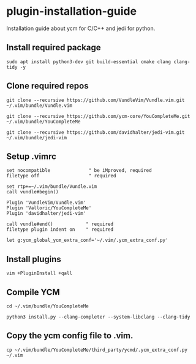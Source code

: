 # plugin-installation-guide
Installation guide about ycm for C/C++ and jedi for python.

## Install required package

   `sudo apt install python3-dev git build-essential cmake clang clang-tidy -y`

## Clone required repos

   `git clone --recursive https://github.com/VundleVim/Vundle.vim.git ~/.vim/bundle/Vundle.vim`
   
   `git clone --recursive https://github.com/ycm-core/YouCompleteMe.git ~/.vim/bundle/YouCompleteMe`
   
   `git clone --recursive https://github.com/davidhalter/jedi-vim.git ~/.vim/bundle/jedi-vim`
   
## Setup .vimrc

   ```vim
   set nocompatible              " be iMproved, required
   filetype off                  " required

   set rtp+=~/.vim/bundle/Vundle.vim
   call vundle#begin()

   Plugin 'VundleVim/Vundle.vim'
   Plugin 'Valloric/YouCompleteMe'
   Plugin 'davidhalter/jedi-vim'

   call vundle#end()            " required
   filetype plugin indent on    " required

   let g:ycm_global_ycm_extra_conf='~/.vim/.ycm_extra_conf.py'
   ```

## Install plugins

   `vim +PluginInstall +qall`

## Compile YCM
   
   `cd ~/.vim/bundle/YouCompleteMe`
   
   `python3 install.py --clang-completer --system-libclang --clang-tidy`

## Copy the ycm config file to .vim.

   `cp ~/.vim/bundle/YouCompleteMe/third_party/ycmd/.ycm_extra_conf.py ~/.vim`
